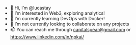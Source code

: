 - 👋 Hi, I’m @lucastay
- 👀 I’m interested in Web3, exploring analytics!
- 🌱 I’m currently learning DevOps with Docker!
- 💞️ I’m not currently looking to collaborate on any projects
- 📫 You can reach me through capitalspear@gmail.com or https://www.linkedin.com/in/npkai/

<!---
tayboonkai/tayboonkai is a ✨ special ✨ repository because its `README.md` (this file) appears on your GitHub profile.
You can click the Preview link to take a look at your changes.
--->
